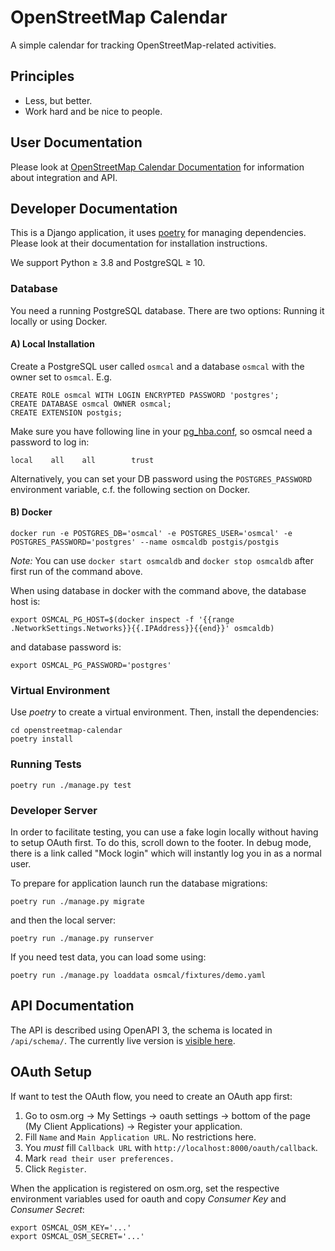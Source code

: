 # OpenStreetMap Calendar

A simple calendar for tracking OpenStreetMap-related activities.

## Principles

* Less, but better.
* Work hard and be nice to people.

## User Documentation

Please look at [OpenStreetMap Calendar Documentation](https://osmcal.org/documentation/) for information about integration and API.

## Developer Documentation

This is a Django application, it uses [poetry](https://python-poetry.org) for managing dependencies. Please look at their documentation for installation instructions.

We support Python ≥ 3.8 and PostgreSQL ≥ 10.

### Database

You need a running PostgreSQL database. There are two options: Running it locally or using Docker.

#### A) Local Installation
Create a PostgreSQL user called `osmcal` and a database `osmcal` with the owner set to `osmcal`. E.g.
```
CREATE ROLE osmcal WITH LOGIN ENCRYPTED PASSWORD 'postgres';
CREATE DATABASE osmcal OWNER osmcal;
CREATE EXTENSION postgis;
```

Make sure you have following line in your [pg_hba.conf](https://www.postgresql.org/docs/12/auth-pg-hba-conf.html), so osmcal need a password to log in:
```
local    all    all        trust
```
Alternatively, you can set your DB password using the `POSTGRES_PASSWORD` environment variable, c.f. the following section on Docker.


#### B) Docker

```
docker run -e POSTGRES_DB='osmcal' -e POSTGRES_USER='osmcal' -e POSTGRES_PASSWORD='postgres' --name osmcaldb postgis/postgis
```

*Note:* You can use `docker start osmcaldb` and `docker stop osmcaldb` after first run of the command above.

When using database in docker with the command above, the database host is:

```
export OSMCAL_PG_HOST=$(docker inspect -f '{{range .NetworkSettings.Networks}}{{.IPAddress}}{{end}}' osmcaldb)
```

and database password is:

```
export OSMCAL_PG_PASSWORD='postgres'
```

### Virtual Environment

Use *poetry* to create a virtual environment. Then, install the dependencies:

```
cd openstreetmap-calendar
poetry install
```

### Running Tests

```
poetry run ./manage.py test
```

### Developer Server

In order to facilitate testing, you can use a fake login locally without having to setup OAuth first. To do this, scroll down to the footer. In debug mode, there is a link called "Mock login" which will instantly log you in as a normal user.

To prepare for application launch run the database migrations:

```
poetry run ./manage.py migrate
```

and then the local server:

```
poetry run ./manage.py runserver
```

If you need test data, you can load some using:

```
poetry run ./manage.py loaddata osmcal/fixtures/demo.yaml
```

## API Documentation

The API is described using OpenAPI 3, the schema is located in `/api/schema/`. The currently live version is [visible here](https://osmcal.org/static/api.html).

## OAuth Setup

If want to test the OAuth flow, you need to create an OAuth app first:

1. Go to osm.org -> My Settings -> oauth settings -> bottom of the page (My Client Applications) -> Register your application.
2. Fill `Name` and `Main Application URL`. No restrictions here.
3. You *must* fill `Callback URL` with `http://localhost:8000/oauth/callback`.
4. Mark `read their user preferences.`
5. Click `Register`.

When the application is registered on osm.org, set the respective environment variables used for oauth and copy *Consumer Key* and *Consumer Secret*:

```
export OSMCAL_OSM_KEY='...'
export OSMCAL_OSM_SECRET='...'
```
